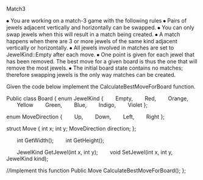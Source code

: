 Match3

⦁	You are working on a match-3 game with the following rules
⦁	Pairs of jewels adjacent vertically and horizontally can be swapped.
⦁	You can only swap jewels when this will result in a match being created.
⦁	A match happens when there are 3 or more jewels of the same kind adjacent vertically or horizontally.
⦁	All jewels involved in matches are set to JewelKind::Empty after each move.
⦁	One point is given for each jewel that has been removed. The best move for a given board is thus the one that will remove the most jewels.
⦁	The initial board state contains no matches; therefore swapping jewels is the only way matches can be created.
 
Given the code below implement the CalculateBestMoveForBoard function.

Public class Board
{
enum JewelKind
{
       Empty,
       Red,
       Orange,
       Yellow
       Green,
       Blue,
       Indigo,
       Violet
};

enum MoveDirection
{
       Up,
       Down,
       Left,
       Right
};

struct Move
{
int x;
int y;
MoveDirection direction;
};

       int GetWidth();
       int GetHeight();

       JewelKind GetJewel(int x, int y);
       void SetJewel(int x, int y, JewelKind kind);

//Implement this function
Public Move CalculateBestMoveForBoard();
};
